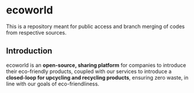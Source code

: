 # ecoworld #
This is a repository meant for public access and branch merging of codes from respective sources.

## Introduction ##
ecoworld is an **open-source, sharing platform** for companies to introduce their eco-friendly products, coupled with our services to introduce a **closed-loop for upcycling and recycling products**, ensuring zero waste, in line with our goals of eco-friendliness.
